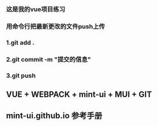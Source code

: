 ###  这是我的vue项目练习
### 用命令行把最新更改的文件push上传
### 1.git add .
### 2.git commit -m "提交的信息"
### 3.git push 
## VUE + WEBPACK + mint-ui + MUI + GIT   
## mint-ui.github.io   参考手册